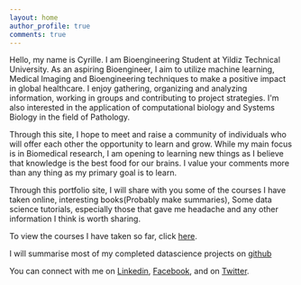 ```yaml
---
layout: home
author_profile: true
comments: true
---
```


Hello, my name is Cyrille. I am  Bioengineering Student at Yildiz Technical University. As an aspiring Bioengineer, I aim to utilize machine learning, Medical Imaging and Bioengineering techniques to make a positive impact in global healthcare. I enjoy gathering, organizing and analyzing information, working in groups and contributing to project strategies. I'm also interested in the application of computational biology and Systems Biology in the field of Pathology.

Through this site, I hope to meet and raise a community of individuals who will offer each other the opportunity to learn and grow. While my main focus is in Biomedical research, I am opening to learning new things as I believe that knowledge is the best food for our brains. I value your comments more than any thing as my primary goal is to learn. 

Through this portfolio site, I will share with you some of the courses I have taken online, interesting books(Probably make summaries), Some data science tutorials, especially those that gave me headache and any other information I think is worth sharing. 

To view the courses I have taken so far, click [here](https://cyrillemesue.github.io/Courses/).

I will summarise most of my completed datascience projects on [github](https://github.com/CyrilleMesue)

You can connect with me on [Linkedin](V), [Facebook](https://m.facebook.com/home.php), and on [Twitter](https://twitter.com/home).
